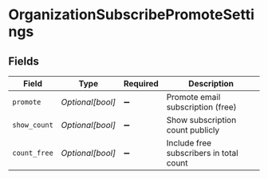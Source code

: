 # OrganizationSubscribePromoteSettings


## Fields

| Field                                   | Type                                    | Required                                | Description                             |
| --------------------------------------- | --------------------------------------- | --------------------------------------- | --------------------------------------- |
| `promote`                               | *Optional[bool]*                        | :heavy_minus_sign:                      | Promote email subscription (free)       |
| `show_count`                            | *Optional[bool]*                        | :heavy_minus_sign:                      | Show subscription count publicly        |
| `count_free`                            | *Optional[bool]*                        | :heavy_minus_sign:                      | Include free subscribers in total count |